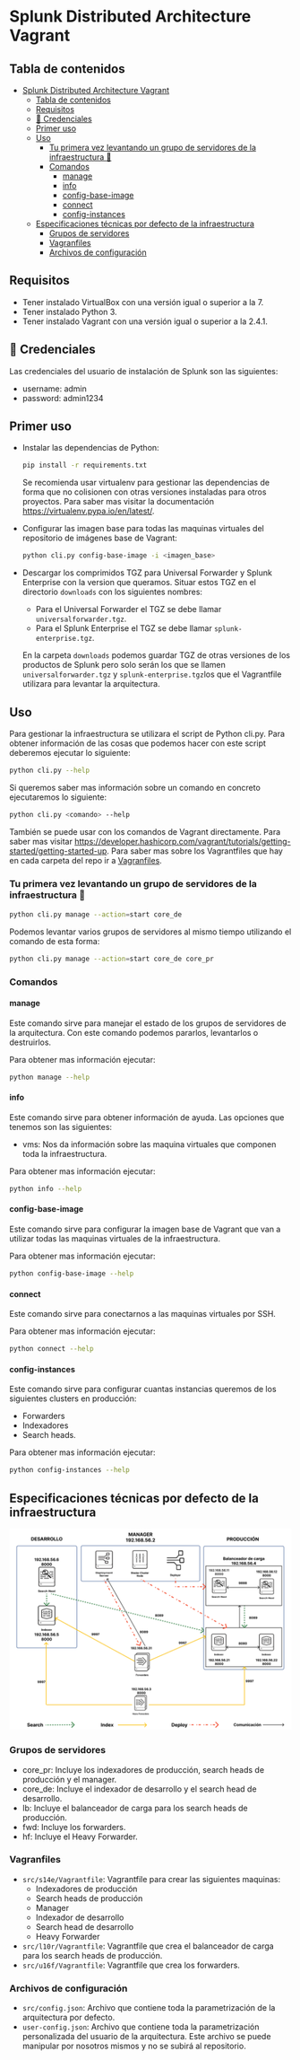 # Splunk Distributed Architecture Vagrant

## Tabla de contenidos

- [Splunk Distributed Architecture Vagrant](#splunk-distributed-architecture-vagrant)
  - [Tabla de contenidos](#tabla-de-contenidos)
  - [Requisitos](#requisitos)
  - [🔑 Credenciales](#-credenciales)
  - [Primer uso](#primer-uso)
  - [Uso](#uso)
    - [Tu primera vez levantando un grupo de servidores de la infraestructura 🚀](#tu-primera-vez-levantando-un-grupo-de-servidores-de-la-infraestructura-)
    - [Comandos](#comandos)
      - [manage](#manage)
      - [info](#info)
      - [config-base-image](#config-base-image)
      - [connect](#connect)
      - [config-instances](#config-instances)
  - [Especificaciones técnicas por defecto de la infraestructura](#especificaciones-técnicas-por-defecto-de-la-infraestructura)
    - [Grupos de servidores](#grupos-de-servidores)
    - [Vagranfiles](#vagranfiles)
    - [Archivos de configuración](#archivos-de-configuración)

## Requisitos

- Tener instalado VirtualBox con una versión igual o superior a la 7.
- Tener instalado Python 3.
- Tener instalado Vagrant con una versión igual o superior a la 2.4.1.

## 🔑 Credenciales

Las credenciales del usuario de instalación de Splunk son las siguientes:

- username: admin
- password: admin1234

## Primer uso

- Instalar las dependencias de Python:

  ```bash
  pip install -r requirements.txt
  ```

  Se recomienda usar virtualenv para gestionar las dependencias de forma que no colisionen con otras versiones instaladas para otros proyectos. Para saber mas visitar la documentación <https://virtualenv.pypa.io/en/latest/>.

- Configurar las imagen base para todas las maquinas virtuales del repositorio de imágenes base de Vagrant:

  ```bash
  python cli.py config-base-image -i <imagen_base>
  ```

- Descargar los comprimidos TGZ para Universal Forwarder y Splunk Enterprise con la version que queramos. Situar estos TGZ en el directorio `downloads` con los siguientes nombres:
  - Para el Universal Forwarder el TGZ se debe llamar `universalforwarder.tgz`.
  - Para el Splunk Enterprise el TGZ se debe llamar `splunk-enterprise.tgz`.

  En la carpeta `downloads` podemos guardar TGZ de otras versiones de los productos de Splunk pero solo serán los que se llamen `universalforwarder.tgz` y `splunk-enterprise.tgz`los que el Vagrantfile utilizara para levantar la arquitectura.

## Uso

Para gestionar la infraestructura se utilizara el script de Python cli.py. Para obtener información de las cosas que podemos hacer con este script deberemos ejecutar lo siguiente:

```bash
python cli.py --help
```

Si queremos saber mas información sobre un comando en concreto ejecutaremos lo siguiente:

```bash
python cli.py <comando> --help
```

También se puede usar con los comandos de Vagrant directamente. Para saber mas visitar <https://developer.hashicorp.com/vagrant/tutorials/getting-started/getting-started-up>. Para saber mas sobre los Vagrantfiles que hay en cada carpeta del repo ir a [Vagranfiles](#vagranfiles).

### Tu primera vez levantando un grupo de servidores de la infraestructura 🚀

```bash
python cli.py manage --action=start core_de
```

Podemos levantar varios grupos de servidores al mismo tiempo utilizando el comando de esta forma:

```bash
python cli.py manage --action=start core_de core_pr
```

### Comandos

#### manage

Este comando sirve para manejar el estado de los grupos de servidores de la arquitectura. Con este comando podemos pararlos, levantarlos o destruirlos.

Para obtener mas información ejecutar:

```bash
python manage --help
```

#### info

Este comando sirve para obtener información de ayuda. Las opciones que tenemos son las siguientes:

- vms: Nos da información sobre las maquina virtuales que componen toda la infraestructura.

Para obtener mas información ejecutar:

```bash
python info --help
```

#### config-base-image

Este comando sirve para configurar la imagen base de Vagrant que van a utilizar todas las maquinas virtuales de la infraestructura.

Para obtener mas información ejecutar:

```bash
python config-base-image --help
```

#### connect

Este comando sirve para conectarnos a las maquinas virtuales por SSH.

Para obtener mas información ejecutar:

```bash
python connect --help
```

#### config-instances

Este comando sirve para configurar cuantas instancias queremos de los siguientes clusters en producción:

- Forwarders
- Indexadores
- Search heads.

Para obtener mas información ejecutar:

```bash
python config-instances --help
```

## Especificaciones técnicas por defecto de la infraestructura

![Architecture diagram](readme/images/general-archiecture.png)

### Grupos de servidores

- core_pr: Incluye los indexadores de producción, search heads de producción y el manager.
- core_de: Incluye el indexador de desarrollo y el search head de desarrollo.
- lb: Incluye el balanceador de carga para los search heads de producción.
- fwd: Incluye los forwarders.
- hf: Incluye el Heavy Forwarder.

### Vagranfiles

- `src/s14e/Vagrantfile`: Vagrantfile para crear las siguientes maquinas:
  - Indexadores de producción
  - Search heads de producción
  - Manager
  - Indexador de desarrollo
  - Search head de desarrollo
  - Heavy Forwarder
- `src/l10r/Vagrantfile`: Vagrantfile que crea el balanceador de carga para los search heads de producción.
- `src/u16f/Vagrantfile`: Vagrantfile que crea los forwarders.

### Archivos de configuración

- `src/config.json`: Archivo que contiene toda la parametrización de la arquitectura por defecto.
- `user-config.json`: Archivo que contiene toda la parametrización personalizada del usuario de la arquitectura. Este archivo se puede manipular por nosotros mismos y no se subirá al repositorio.
